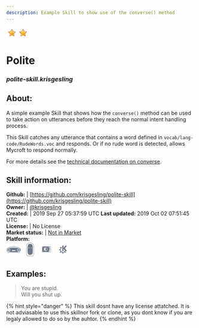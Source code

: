```yaml
---  
description: Example Skill to show use of the converse() method  
---  
```

![](../.gitbook/assets/star.png)![](../.gitbook/assets/star.png)  
# Polite  
### _polite-skill.krisgesling_  
## About:  
A simple example Skill that shows how the `converse()` method can be used to take action on utterances before they reach the normal intent handling process.

This Skill catches any utterance that contains a word defined in `vocab/lang-code/RudeWords.voc` and responds. Or if no rude word is detected, allows Mycroft to respond normally.

For more details see the [technical documentation on converse](https://mycroft-core.readthedocs.io/en/latest/source/mycroft.html?highlight=converse#mycroft.MycroftSkill.converse).

## Skill information:  
**Github:** | [https://github.com/krisgesling/polite-skill](https://github.com/krisgesling/polite-skill)  
**Owner:** | [@krisgesling](https://github.com/krisgesling)  
**Created:** | 2019 Sep 27 05:37:59 UTC  **Last updated:** 2019 Oct 02 07:51:45 UTC  
**License:** | No License  
**Market status:** | [Not in Market](https://market.mycroft.ai/skill/)  
**Platform:**  
 ![](../.gitbook/assets/mark-1-icon.png)  ![](../.gitbook/assets/mark-2-icon.png)  ![](../.gitbook/assets/picroft-icon.png)  ![](../.gitbook/assets/kde.png)   
## Examples:  
> You are stupid.  
> Will you shut up.  
  
{% hint style="danger" %}
This skill dosnt have any license attatched. It is not adviasable to use this skillnor fork or clone, as you dont know if you are legaly allowed to do so by the auhtor.
{% endhint %}
